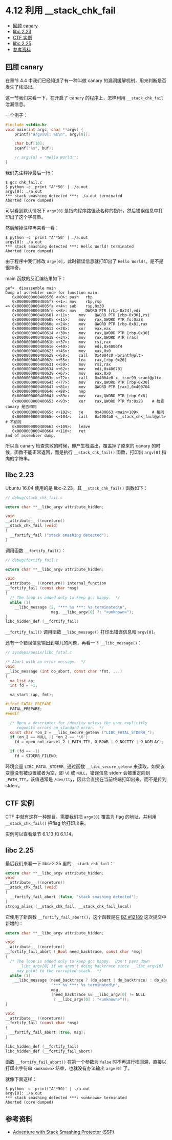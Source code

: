 # 4.12 利用 __stack_chk_fail

- [回顾 canary](#回顾-canary)
- [libc 2.23](#libc-2.23)
- [CTF 实例](#ctf-实例)
- [libc 2.25](#libc-2.25)
- [参考资料](#参考资料)


## 回顾 canary
在章节 4.4 中我们已经知道了有一种叫做 canary 的漏洞缓解机制，用来判断是否发生了栈溢出。

这一节我们来看一下，在开启了 canary 的程序上，怎样利用 `__stack_chk_fail` 泄漏信息。

一个例子：
```c
#include <stdio.h>
void main(int argc, char **argv) {
    printf("argv[0]: %s\n", argv[0]);

    char buf[10];
    scanf("%s", buf);

    // argv[0] = "Hello World!";
}
```
我们先注释掉最后一行：
```text
$ gcc chk_fail.c
$ python -c 'print "A"*50' | ./a.out
argv[0]: ./a.out
*** stack smashing detected ***: ./a.out terminated
Aborted (core dumped)
```
可以看到默认情况下 `argv[0]` 是指向程序路径及名称的指针，然后错误信息中打印出了这个字符串。

然后解掉注释再来看一看：
```
$ python -c 'print "A"*50' | ./a.out
argv[0]: ./a.out
*** stack smashing detected ***: Hello World! terminated
Aborted (core dumped)
```
由于程序中我们修改 `argv[0]`，此时错误信息就打印出了 `Hello World!`。是不是很神奇。

main 函数的反汇编结果如下：
```
gef➤  disassemble main
Dump of assembler code for function main:
   0x00000000004005f6 <+0>:	push   rbp
   0x00000000004005f7 <+1>:	mov    rbp,rsp
=> 0x00000000004005fa <+4>:	sub    rsp,0x30
   0x00000000004005fe <+8>:	mov    DWORD PTR [rbp-0x24],edi
   0x0000000000400601 <+11>:	mov    QWORD PTR [rbp-0x30],rsi
   0x0000000000400605 <+15>:	mov    rax,QWORD PTR fs:0x28
   0x000000000040060e <+24>:	mov    QWORD PTR [rbp-0x8],rax
   0x0000000000400612 <+28>:	xor    eax,eax
   0x0000000000400614 <+30>:	mov    rax,QWORD PTR [rbp-0x30]
   0x0000000000400618 <+34>:	mov    rax,QWORD PTR [rax]
   0x000000000040061b <+37>:	mov    rsi,rax
   0x000000000040061e <+40>:	mov    edi,0x4006f4
   0x0000000000400623 <+45>:	mov    eax,0x0
   0x0000000000400628 <+50>:	call   0x4004c0 <printf@plt>
   0x000000000040062d <+55>:	lea    rax,[rbp-0x20]
   0x0000000000400631 <+59>:	mov    rsi,rax
   0x0000000000400634 <+62>:	mov    edi,0x400701
   0x0000000000400639 <+67>:	mov    eax,0x0
   0x000000000040063e <+72>:	call   0x4004e0 <__isoc99_scanf@plt>
   0x0000000000400643 <+77>:	mov    rax,QWORD PTR [rbp-0x30]
   0x0000000000400647 <+81>:	mov    QWORD PTR [rax],0x400704
   0x000000000040064e <+88>:	nop
   0x000000000040064f <+89>:	mov    rax,QWORD PTR [rbp-0x8]
   0x0000000000400653 <+93>:	xor    rax,QWORD PTR fs:0x28    # 检查 canary 是否相同
   0x000000000040065c <+102>:	je     0x400663 <main+109>      # 相同
   0x000000000040065e <+104>:	call   0x4004b0 <__stack_chk_fail@plt>  # 不相同
   0x0000000000400663 <+109>:	leave  
   0x0000000000400664 <+110>:	ret    
End of assembler dump.
```
所以当 canary 检查失败的时候，即产生栈溢出，覆盖掉了原来的 canary 的时候，函数不能正常返回，而是执行 `__stack_chk_fail()` 函数，打印出 `argv[0]` 指向的字符串。


## libc 2.23
Ubuntu 16.04 使用的是 libc-2.23，其 `__stack_chk_fail()` 函数如下：
```c
// debug/stack_chk_fail.c

extern char **__libc_argv attribute_hidden;

void
__attribute__ ((noreturn))
__stack_chk_fail (void)
{
  __fortify_fail ("stack smashing detected");
}
```
调用函数 `__fortify_fail()`：
```c
// debug/fortify_fail.c

extern char **__libc_argv attribute_hidden;

void
__attribute__ ((noreturn)) internal_function
__fortify_fail (const char *msg)
{
  /* The loop is added only to keep gcc happy.  */
  while (1)
    __libc_message (2, "*** %s ***: %s terminated\n",
                    msg, __libc_argv[0] ?: "<unknown>");
}
libc_hidden_def (__fortify_fail)
```
`__fortify_fail()` 调用函数 `__libc_message()` 打印出错误信息和 `argv[0]`。

还有一个错误信息输出到哪儿的问题，再看一下 `__libc_message()`：
```c
// sysdeps/posix/libc_fatal.c

/* Abort with an error message.  */
void
__libc_message (int do_abort, const char *fmt, ...)
{
  va_list ap;
  int fd = -1;

  va_start (ap, fmt);

#ifdef FATAL_PREPARE
  FATAL_PREPARE;
#endif

  /* Open a descriptor for /dev/tty unless the user explicitly
     requests errors on standard error.  */
  const char *on_2 = __libc_secure_getenv ("LIBC_FATAL_STDERR_");
  if (on_2 == NULL || *on_2 == '\0')
    fd = open_not_cancel_2 (_PATH_TTY, O_RDWR | O_NOCTTY | O_NDELAY);

  if (fd == -1)
    fd = STDERR_FILENO;
```
环境变量 `LIBC_FATAL_STDERR_` 通过函数 `__libc_secure_getenv` 来读取，如果该变量没有被设置或者为空，即 `\0` 或 `NULL`，错误信息 stderr 会被重定向到 `_PATH_TTY`，该值通常是 `/dev/tty`，因此会直接在当前终端打印出来，而不是传到 stderr。


## CTF 实例
CTF 中就有这样一种题目，需要我们把 `argv[0]` 覆盖为 flag 的地址，并利用 `__stack_chk_fail()` 把flag 给打印出来。

实例可以查看章节 6.1.13 和 6.1.14。


## libc 2.25
最后我们来看一下 libc-2.25 里的 `__stack_chk_fail`：
```c
extern char **__libc_argv attribute_hidden;
void
__attribute__ ((noreturn))
__stack_chk_fail (void)
{
  __fortify_fail_abort (false, "stack smashing detected");
}
strong_alias (__stack_chk_fail, __stack_chk_fail_local)
```
它使用了新函数 `__fortify_fail_abort()`，这个函数是在 [BZ #12189](https://sourceware.org/git/?p=glibc.git;a=commit;h=ed421fca42fd9b4cab7c66e77894b8dd7ca57ed0) 这次提交中新增的：
```c
extern char **__libc_argv attribute_hidden;

void
__attribute__ ((noreturn))
__fortify_fail_abort (_Bool need_backtrace, const char *msg)
{
  /* The loop is added only to keep gcc happy.  Don't pass down
     __libc_argv[0] if we aren't doing backtrace since __libc_argv[0]
     may point to the corrupted stack.  */
  while (1)
    __libc_message (need_backtrace ? (do_abort | do_backtrace) : do_abort,
                    "*** %s ***: %s terminated\n",
                    msg,
                    (need_backtrace && __libc_argv[0] != NULL
                     ? __libc_argv[0] : "<unknown>"));
}

void
__attribute__ ((noreturn))
__fortify_fail (const char *msg)
{
  __fortify_fail_abort (true, msg);
}

libc_hidden_def (__fortify_fail)
libc_hidden_def (__fortify_fail_abort)
```
函数 `__fortify_fail_abort()` 在第一个参数为 `false` 时不再进行栈回溯，直接以打印出字符串 `<unknown>` 结束，也就没有办法输出 `argv[0]` 了。

就像下面这样：
```
$ python -c 'print("A"*50)' | ./a.out
argv[0]: ./a.out
*** stack smashing detected ***: <unknown> terminated
Aborted (core dumped)
```


## 参考资料
- [Adventure with Stack Smashing Protector (SSP)](http://site.pi3.com.pl/papers/ASSP.pdf)
